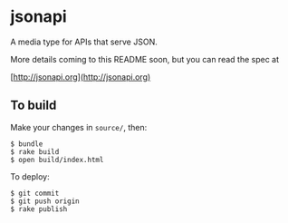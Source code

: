 jsonapi
=======

A media type for APIs that serve JSON.

More details coming to this README soon, but you can read the spec at

[http://jsonapi.org](http://jsonapi.org)

To build
--------

Make your changes in `source/`, then:

```
$ bundle
$ rake build
$ open build/index.html
```

To deploy:

```
$ git commit
$ git push origin
$ rake publish
```
